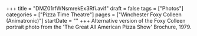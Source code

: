 +++
title = "DMZ01rfWNsmrekEx3Rfi.avif"
draft = false
tags = ["Photos"]
categories = ["Pizza Time Theatre"]
pages = ["Winchester Foxy Colleen (Animatronic)"]
startDate = ""
+++
Alternative version of the Foxy Colleen portrait photo from the 'The Great All American Pizza Show' Brochure, 1979.
